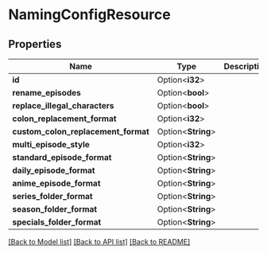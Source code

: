 # NamingConfigResource

## Properties

Name | Type | Description | Notes
------------ | ------------- | ------------- | -------------
**id** | Option<**i32**> |  | [optional]
**rename_episodes** | Option<**bool**> |  | [optional]
**replace_illegal_characters** | Option<**bool**> |  | [optional]
**colon_replacement_format** | Option<**i32**> |  | [optional]
**custom_colon_replacement_format** | Option<**String**> |  | [optional]
**multi_episode_style** | Option<**i32**> |  | [optional]
**standard_episode_format** | Option<**String**> |  | [optional]
**daily_episode_format** | Option<**String**> |  | [optional]
**anime_episode_format** | Option<**String**> |  | [optional]
**series_folder_format** | Option<**String**> |  | [optional]
**season_folder_format** | Option<**String**> |  | [optional]
**specials_folder_format** | Option<**String**> |  | [optional]

[[Back to Model list]](../README.md#documentation-for-models) [[Back to API list]](../README.md#documentation-for-api-endpoints) [[Back to README]](../README.md)


